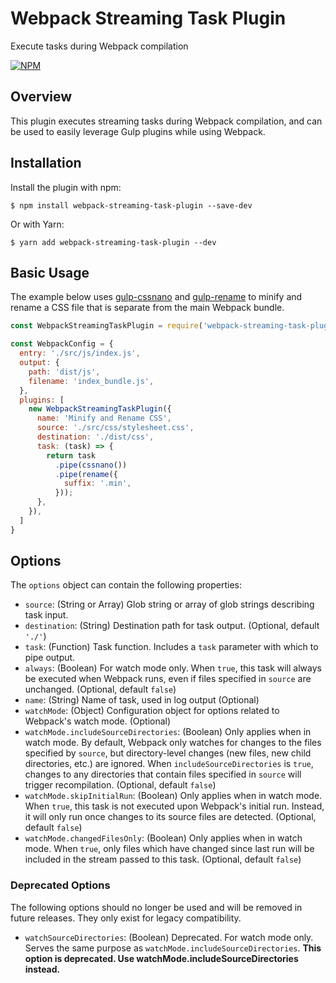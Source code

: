 # Webpack Streaming Task Plugin
Execute tasks during Webpack compilation

[![NPM](https://nodei.co/npm/webpack-streaming-task-plugin.png)](https://nodei.co/npm/webpack-streaming-task-plugin/)

## Overview
This plugin executes streaming tasks during Webpack compilation, and can be
used to easily leverage Gulp plugins while using Webpack.

## Installation
Install the plugin with npm:

`$ npm install webpack-streaming-task-plugin --save-dev`

Or with Yarn:

`$ yarn add webpack-streaming-task-plugin --dev`

## Basic Usage
The example below uses [gulp-cssnano](https://www.npmjs.com/package/gulp-cssnano) and [gulp-rename](https://www.npmjs.com/package/gulp-rename) to minify and
rename a CSS file that is separate from the main Webpack bundle.

```js
const WebpackStreamingTaskPlugin = require('webpack-streaming-task-plugin');

const WebpackConfig = {
  entry: './src/js/index.js',
  output: {
    path: 'dist/js',
    filename: 'index_bundle.js',
  },
  plugins: [
    new WebpackStreamingTaskPlugin({
      name: 'Minify and Rename CSS',
      source: './src/css/stylesheet.css',
      destination: './dist/css',
      task: (task) => {
        return task
          .pipe(cssnano())
          .pipe(rename({
            suffix: '.min',
          }));
      },
    }),
  ]
}
```

## Options
The `options` object can contain the following properties:

- `source`: (String or Array) Glob string or array of glob strings describing task input.
- `destination`: (String) Destination path for task output. (Optional, default `'./'`)
- `task`: (Function) Task function. Includes a `task` parameter with which to pipe output.
- `always`: (Boolean) For watch mode only. When `true`, this task will always be executed when Webpack runs, even if files specified in `source` are unchanged. (Optional, default `false`)
- `name`: (String) Name of task, used in log output (Optional)
- `watchMode`: (Object) Configuration object for options related to Webpack's watch mode. (Optional)
- `watchMode.includeSourceDirectories`: (Boolean) Only applies when in watch mode. By default, Webpack only watches for changes to the files specified by `source`, but directory-level changes (new files, new child directories, etc.) are ignored. When `includeSourceDirectories` is `true`, changes to any directories that contain files specified in `source` will trigger recompilation. (Optional, default `false`)
- `watchMode.skipInitialRun`: (Boolean) Only applies when in watch mode. When `true`, this task is not executed upon Webpack's initial run. Instead, it will only run once changes to its source files are detected. (Optional, default `false`)
- `watchMode.changedFilesOnly`: (Boolean) Only applies when in watch mode. When `true`, only files which have changed since last run will be included in the stream passed to this task. (Optional, default `false`)

### Deprecated Options
The following options should no longer be used and will be removed in future releases. They only exist for legacy compatibility.

- `watchSourceDirectories`: (Boolean) Deprecated. For watch mode only. Serves the same purpose as `watchMode.includeSourceDirectories`. **This option is deprecated. Use watchMode.includeSourceDirectories instead.**
